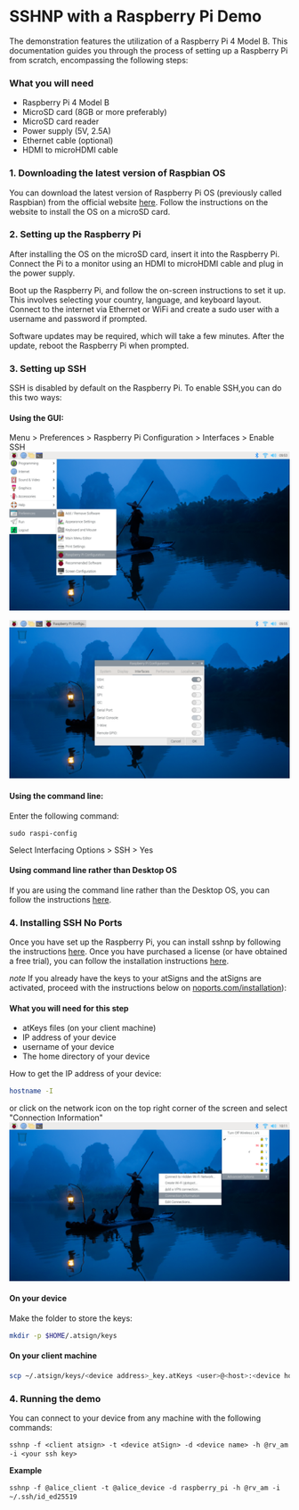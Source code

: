 # SSHNP with a Raspberry Pi Demo

The demonstration features the utilization of a Raspberry Pi 4 Model B. This documentation guides you through the process of setting up a Raspberry Pi from scratch, encompassing the following steps:

### What you will need
- Raspberry Pi 4 Model B
- MicroSD card (8GB or more preferably)
- MicroSD card reader
- Power supply (5V, 2.5A)
- Ethernet cable (optional)
- HDMI to microHDMI cable 

### 1. Downloading the latest version of Raspbian OS 
You can download the latest version of Raspberry Pi OS (previously called Raspbian) from the official website [here](https://www.raspberrypi.com/software/). Follow the instructions on the website to install the OS on a microSD card.

### 2. Setting up the Raspberry Pi
After installing the OS on the microSD card, insert it into the Raspberry Pi. Connect the Pi to a monitor using an HDMI to microHDMI cable and plug in the power supply.

Boot up the Raspberry Pi, and follow the on-screen instructions to set it up. This involves selecting your country, language, and keyboard layout. Connect to the internet via Ethernet or WiFi and create a sudo user with a username and password if prompted.

Software updates may be required, which will take a few minutes. After the update, reboot the Raspberry Pi when prompted.

### 3. Setting up SSH
SSH is disabled by default on the Raspberry Pi. To enable SSH,you can do this two ways:
#### Using the GUI: 
Menu > Preferences > Raspberry Pi Configuration > Interfaces > Enable SSH
![](pi-preferences.png)

![](ssh-enabled.png)

#### Using the command line:
Enter the following command:
```
sudo raspi-config
```
Select Interfacing Options > SSH > Yes


#### Using command line rather than Desktop OS
If you are using the command line rather than the Desktop OS, you can follow the instructions [here](https://www.raspberrypi.com/documentation/computers/remote-access.html#boot-output).

### 4. Installing SSH No Ports
Once you have set up the Raspberry Pi, you can install sshnp by following the instructions [here](https://www.noports.com). Once you have purchased a license (or have obtained a free trial), you can follow the installation instructions [here](https://docs.noports.com/ssh-no-ports/guides/installation-guide).

*note* If you already have the keys to your atSigns and the atSigns are activated, proceed with the instructions below on [noports.com/installation](https://docs.noports.com/ssh-no-ports/guides/installation-guide)):
#### What you will need for this step
- atKeys files (on your client machine)
- IP address of your device
- username of your device
- The home directory of your device

How to get the IP address of your device:
```bash
hostname -I
```
or click on the network icon on the top right corner of the screen and select "Connection Information"
![](wifi-info.png)

#### On your device
Make the folder to store the keys:
```bash
mkdir -p $HOME/.atsign/keys
```

#### On your client machine
```bash
scp ~/.atsign/keys/<device address>_key.atKeys <user>@<host>:<device home directory>/.atsign/keys/<device address>_key.atKeys
```


### 4. Running the demo
You can connect to your device from any machine with the following commands:
```
sshnp -f <client atsign> -t <device atSign> -d <device name> -h @rv_am -i <your ssh key>
```

**Example**
```
sshnp -f @alice_client -t @alice_device -d raspberry_pi -h @rv_am -i ~/.ssh/id_ed25519
```
